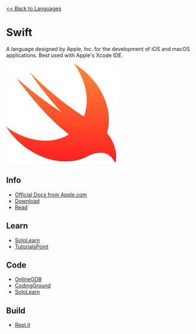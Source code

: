 <a href=".">&lt;&lt; Back to Languages</a>

# Swift
A language designed by Apple, Inc. for the development of iOS and macOS applications.  Best used with Apple's Xcode IDE.

<img src="logos/Swift.png" width="300"/>

## Info
- [Official Docs from Apple.com](https://developer.apple.com/swift/resources/)
- [Download](https://swift.org/download)
- [Read](https://en.wikipedia.org/wiki/Swift_(programming_language))

## Learn
- [SoloLearn](https://www.sololearn.com/Course/Swift/)
- [TutorialsPoint](https://www.tutorialspoint.com/swift/index.htm)

## Code
- [OnlineGDB](https://www.onlinegdb.com/online_swift_compiler)
- [CodingGround](https://www.tutorialspoint.com/compile_swift_online.php)
- [SoloLearn](https://code.sololearn.com/#swift)

## Build
- [Repl.it](https://repl.it/languages/swift)